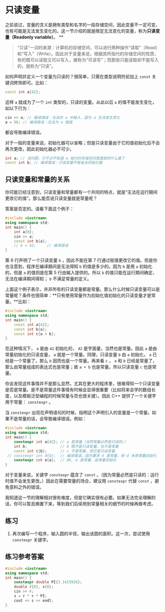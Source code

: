 # 只读变量

之前说过，变量的含义是拥有类型和名字的一段存储空间，因此变量不一定可变，也有可能是无法发生变化的。这一节介绍的就是限定无法变化的变量，称为**只读变量（Readonly variable）**。
**
> “只读”一词的来源：计算机的存储空间，可以进行两种操作“读取”（Read）和“写入”（Write）。因此对于变量来说，根据其所指代的存储空间的性质，有的既可以读取又可以写入，被称为“可读写”；而那些只能读取却不能写入的，就称为“只读”。

如何声明并定义一个变量为只读的？很简单，只需在类型说明符前加上 `const` 关键词修饰即可。比如：
```cpp
const int a{42};
```
这样 `a` 就成为了一个 `int` 类型的，只读的变量。从此以后 `a` 的值不能发生变化，如以下行为：
```cpp
cin >> a; // 编译错误：无法向 a 中输入，因为 a 无法发生变化
a = 56; // 编译错误：无法为 a 赋值
```
都会导致编译错误。

对于一般的变量来说，初始化器可以省略；但是只读变量由于它的值初始化后不会再次更改，因此初始化器必不可少。
```cpp
int a; // 没问题，只不过不知道 a 指代的存储空间里面放的什么罢了
const int b; // 编译错误：只读变量不能省去初始化器
```

## 只读变量和常量的关系

你可能已经注意到，只读变量和常量都有一个共同的特点，就是“无法在运行期间更改它的值”。那么能否说只读变量就是常量呢？

答案是否定的。请看下面这个例子：
```cpp
#include <iostream>
using namespace std;
int main() {
    int a{0};
    cin >> a;
    const int b{a};
    // b = 42;     // 编译错误
}
```
第 6 行声明了一个只读变量 `b` ，因此不能在第 7 行通过赋值更改它的值。但是你也注意到，程序在编译期间是无法得知 `b` 的值是多少的。因为 `b` 是用 `a` 初始化的，但是 `a` 的值则是在第 5 行由输入提供的。所以 `b` 的值只能在运行期间确定，无法在编译期间得知； `b` 不满足常量的定义。

上面这个例子表示，并非所有的只读变量都是常量。那么什么时候只读变量可以是常量呢？条件也很简单：**只有使用常量作为初始化值初始化的只读变量才是常量。**比如：
```cpp
#include <iostream>
using namespace std;
int main() {
    const int a{42};
    const int b{a};
    const int c{a + b};
}
```
在这种情况下，  `a` 是由 `42` 初始化的， `42` 是字面量，当然也是常量。因此 `a` 是由常量初始化的只读变量， `a` 就是一个常量。同理，只读变量 `b` 由 `a` 初始化， `a` 已经是一个常量了，那么 `b` 因而也是一个常量。再来看 `c` ， `a` 和 `b` 已经是常量了，那么由常量组成的表达式也是常量；故 `a + b` 也是常量。所以只读变量 `c` 也是常量。

你会发现这件事情并不是那么显然，尤其在更大的程序里，很难得知一个只读变量是否是常量。是不是常量这件事情有时候会显得很重要（比如将来会学的数组长度，以及模板泛型编程的时候常量与否也很关键）。因此 C++ 提供了一个关键字用于常量： `constexpr` 。

当 `constexpr` 出现在声明语句的时候，指明这个声明引入的变量是一个常量。如果不是常量的话，会导致编译错误。例如：
```cpp
#include <iostream>
using namespace std;
int main() {
    constexpr int a{42}; // a 是常量（当然常量必然是只读的。）
    int b;               // b 既不是只读变量，也不是常量
    const int c{b};      // c 不是常量，但它是只读变量
 // constexpr int d{b};  // 编译错误，因为要求 d 是常量，但 d 未用常量初始化
    constexpr int e{a};  // OK, e 是常量，由常量初始化
}    
```
对于变量来说，关键字 `constexpr` 蕴含了 `const` 。（因为常量必然是只读的：运行时值不会发生更改。）因此在需要常量的场合，建议用 `constexpr` 代替 `const` ，避免意料之外的错误。

我知道这一节的理解相对很有难度，但是它确实很有必要。如果无法完全理解的话，你可以暂且搁置下来，等到我们后续用到常量相关的细节的时候再做考虑。

## 练习

1. 再次编写一个程序，输入圆的半径，输出该圆的面积。这一次，尝试使用 `constexpr` 关键字。

## 练习参考答案
```cpp
#include <iostream>
using namespace std;
int main() {
    constexpr double PI{3.1415926};
    double r{0}, s{0};
    cin >> r;
    s = r * r * PI;
    cout << s << endl;
}
```
